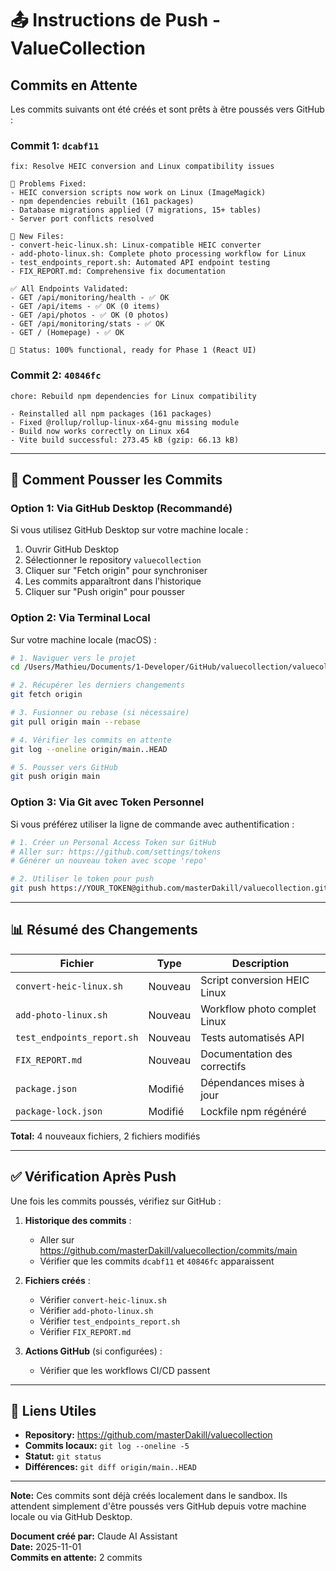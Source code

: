 # 📤 Instructions de Push - ValueCollection

## Commits en Attente

Les commits suivants ont été créés et sont prêts à être poussés vers GitHub :

### Commit 1: `dcabf11`
```
fix: Resolve HEIC conversion and Linux compatibility issues

🔧 Problems Fixed:
- HEIC conversion scripts now work on Linux (ImageMagick)
- npm dependencies rebuilt (161 packages)
- Database migrations applied (7 migrations, 15+ tables)
- Server port conflicts resolved

📝 New Files:
- convert-heic-linux.sh: Linux-compatible HEIC converter
- add-photo-linux.sh: Complete photo processing workflow for Linux
- test_endpoints_report.sh: Automated API endpoint testing
- FIX_REPORT.md: Comprehensive fix documentation

✅ All Endpoints Validated:
- GET /api/monitoring/health - ✅ OK
- GET /api/items - ✅ OK (0 items)
- GET /api/photos - ✅ OK (0 photos)
- GET /api/monitoring/stats - ✅ OK
- GET / (Homepage) - ✅ OK

🚀 Status: 100% functional, ready for Phase 1 (React UI)
```

### Commit 2: `40846fc`
```
chore: Rebuild npm dependencies for Linux compatibility

- Reinstalled all npm packages (161 packages)
- Fixed @rollup/rollup-linux-x64-gnu missing module
- Build now works correctly on Linux x64
- Vite build successful: 273.45 kB (gzip: 66.13 kB)
```

---

## 🚀 Comment Pousser les Commits

### Option 1: Via GitHub Desktop (Recommandé)
Si vous utilisez GitHub Desktop sur votre machine locale :
1. Ouvrir GitHub Desktop
2. Sélectionner le repository `valuecollection`
3. Cliquer sur "Fetch origin" pour synchroniser
4. Les commits apparaîtront dans l'historique
5. Cliquer sur "Push origin" pour pousser

### Option 2: Via Terminal Local
Sur votre machine locale (macOS) :

```bash
# 1. Naviguer vers le projet
cd /Users/Mathieu/Documents/1-Developer/GitHub/valuecollection/valuecollection

# 2. Récupérer les derniers changements
git fetch origin

# 3. Fusionner ou rebase (si nécessaire)
git pull origin main --rebase

# 4. Vérifier les commits en attente
git log --oneline origin/main..HEAD

# 5. Pousser vers GitHub
git push origin main
```

### Option 3: Via Git avec Token Personnel
Si vous préférez utiliser la ligne de commande avec authentification :

```bash
# 1. Créer un Personal Access Token sur GitHub
# Aller sur: https://github.com/settings/tokens
# Générer un nouveau token avec scope 'repo'

# 2. Utiliser le token pour push
git push https://YOUR_TOKEN@github.com/masterDakill/valuecollection.git main
```

---

## 📊 Résumé des Changements

| Fichier | Type | Description |
|---------|------|-------------|
| `convert-heic-linux.sh` | Nouveau | Script conversion HEIC Linux |
| `add-photo-linux.sh` | Nouveau | Workflow photo complet Linux |
| `test_endpoints_report.sh` | Nouveau | Tests automatisés API |
| `FIX_REPORT.md` | Nouveau | Documentation des correctifs |
| `package.json` | Modifié | Dépendances mises à jour |
| `package-lock.json` | Modifié | Lockfile npm régénéré |

**Total:** 4 nouveaux fichiers, 2 fichiers modifiés

---

## ✅ Vérification Après Push

Une fois les commits poussés, vérifiez sur GitHub :

1. **Historique des commits** :
   - Aller sur https://github.com/masterDakill/valuecollection/commits/main
   - Vérifier que les commits `dcabf11` et `40846fc` apparaissent

2. **Fichiers créés** :
   - Vérifier `convert-heic-linux.sh`
   - Vérifier `add-photo-linux.sh`
   - Vérifier `test_endpoints_report.sh`
   - Vérifier `FIX_REPORT.md`

3. **Actions GitHub** (si configurées) :
   - Vérifier que les workflows CI/CD passent

---

## 🔗 Liens Utiles

- **Repository:** https://github.com/masterDakill/valuecollection
- **Commits locaux:** `git log --oneline -5`
- **Statut:** `git status`
- **Différences:** `git diff origin/main..HEAD`

---

**Note:** Ces commits sont déjà créés localement dans le sandbox. Ils attendent simplement d'être poussés vers GitHub depuis votre machine locale ou via GitHub Desktop.

**Document créé par:** Claude AI Assistant  
**Date:** 2025-11-01  
**Commits en attente:** 2 commits

